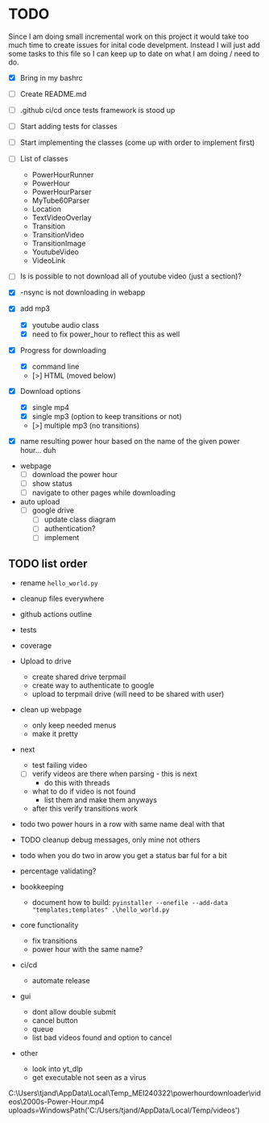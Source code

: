 # TODO

Since I am doing small incremental work on this project it would take too much time to create issues for inital code develpment. Instead I will just add some tasks to this file so I can keep up to date on what I am doing / need to do.

- [x] Bring in my bashrc
- [ ] Create README.md
- [ ] .github ci/cd once tests framework is stood up
- [ ] Start adding tests for classes
- [ ] Start implementing the classes (come up with order to implement first)
- [ ] List of classes
    - PowerHourRunner
    - PowerHour
    - PowerHourParser
    - MyTube60Parser
    - Location
    - TextVideoOverlay
    - Transition
    - TransitionVideo
    - TransitionImage
    - YoutubeVideo
    - VideoLink

- [ ] Is is possible to not download all of youtube video (just a section)?
- [x] -nsync is not downloading in webapp
- [x] add mp3
    - [x] youtube audio class
    - [x] need to fix power_hour to reflect this as well
- [x] Progress for downloading
    - [x] command line
    - [>] HTML (moved below)
- [x] Download options
    - [x] single mp4
    - [x] single mp3 (option to keep transitions or not)
    - [>] multiple mp3 (no transitions)
- [x] name resulting power hour based on the name of the given power hour... duh
- webpage
    - [ ] download the power hour
    - [ ] show status
    - [ ] navigate to other pages while downloading
- auto upload
    - [ ] google drive
        - [ ] update class diagram
        - [ ] authentication?
        - [ ] implement

## TODO list order

- rename `hello_world.py`
- cleanup files everywhere
- github actions outline
- tests
- coverage
- Upload to drive
    - create shared drive terpmail
    - create way to authenticate to google
    - upload to terpmail drive (will need to be shared with user)
- clean up webpage
    - only keep needed menus
    - make it pretty

- next
    - test failing video
    - [ ] verify videos are there when parsing - this is next
        - do this with threads
    - what to do if video is not found
        - list them and make them anyways
    - after this verify transitions work
- todo two power hours in a row with same name deal with that
- TODO cleanup debug messages, only mine not others
- todo when you do two in arow you get a status bar ful for a bit
- percentage validating?
- bookkeeping
    - document how to build: `pyinstaller --onefile --add-data "templates;templates" .\hello_world.py`
- core functionality
    - fix transitions
    - power hour with the same name?
- ci/cd
    - automate release
- gui
    - dont allow double submit
    - cancel button
    - queue
    - list bad videos found and option to cancel
- other
    - look into yt_dlp
    - get executable not seen as a virus


C:\Users\tjand\AppData\Local\Temp\_MEI240322\powerhourdownloader\videos\2000s-Power-Hour.mp4
uploads=WindowsPath('C:/Users/tjand/AppData/Local/Temp/videos')

